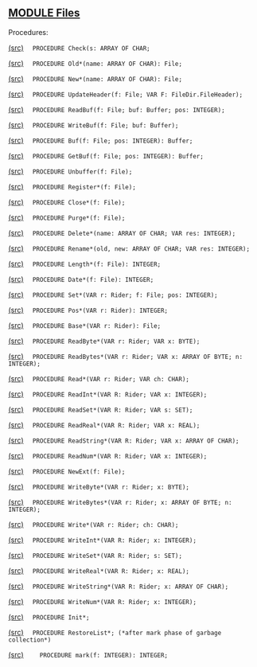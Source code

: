 
## [MODULE Files](https://github.com/io-core/Files/blob/main/Files.Mod)

Procedures:


[(src)](https://github.com/io-core/Files/blob/main/Files.Mod#L65) `  PROCEDURE Check(s: ARRAY OF CHAR;`

[(src)](https://github.com/io-core/Files/blob/main/Files.Mod#L83) `  PROCEDURE Old*(name: ARRAY OF CHAR): File;`

[(src)](https://github.com/io-core/Files/blob/main/Files.Mod#L118) `  PROCEDURE New*(name: ARRAY OF CHAR): File;`

[(src)](https://github.com/io-core/Files/blob/main/Files.Mod#L142) `  PROCEDURE UpdateHeader(f: File; VAR F: FileDir.FileHeader);`

[(src)](https://github.com/io-core/Files/blob/main/Files.Mod#L149) `  PROCEDURE ReadBuf(f: File; buf: Buffer; pos: INTEGER);`

[(src)](https://github.com/io-core/Files/blob/main/Files.Mod#L160) `  PROCEDURE WriteBuf(f: File; buf: Buffer);`

[(src)](https://github.com/io-core/Files/blob/main/Files.Mod#L186) `  PROCEDURE Buf(f: File; pos: INTEGER): Buffer;`

[(src)](https://github.com/io-core/Files/blob/main/Files.Mod#L194) `  PROCEDURE GetBuf(f: File; pos: INTEGER): Buffer;`

[(src)](https://github.com/io-core/Files/blob/main/Files.Mod#L209) `  PROCEDURE Unbuffer(f: File);`

[(src)](https://github.com/io-core/Files/blob/main/Files.Mod#L235) `  PROCEDURE Register*(f: File);`

[(src)](https://github.com/io-core/Files/blob/main/Files.Mod#L245) `  PROCEDURE Close*(f: File);`

[(src)](https://github.com/io-core/Files/blob/main/Files.Mod#L250) `  PROCEDURE Purge*(f: File);`

[(src)](https://github.com/io-core/Files/blob/main/Files.Mod#L267) `  PROCEDURE Delete*(name: ARRAY OF CHAR; VAR res: INTEGER);`

[(src)](https://github.com/io-core/Files/blob/main/Files.Mod#L277) `  PROCEDURE Rename*(old, new: ARRAY OF CHAR; VAR res: INTEGER);`

[(src)](https://github.com/io-core/Files/blob/main/Files.Mod#L295) `  PROCEDURE Length*(f: File): INTEGER;`

[(src)](https://github.com/io-core/Files/blob/main/Files.Mod#L299) `  PROCEDURE Date*(f: File): INTEGER;`

[(src)](https://github.com/io-core/Files/blob/main/Files.Mod#L305) `  PROCEDURE Set*(VAR r: Rider; f: File; pos: INTEGER);`

[(src)](https://github.com/io-core/Files/blob/main/Files.Mod#L319) `  PROCEDURE Pos*(VAR r: Rider): INTEGER;`

[(src)](https://github.com/io-core/Files/blob/main/Files.Mod#L323) `  PROCEDURE Base*(VAR r: Rider): File;`

[(src)](https://github.com/io-core/Files/blob/main/Files.Mod#L327) `  PROCEDURE ReadByte*(VAR r: Rider; VAR x: BYTE);`

[(src)](https://github.com/io-core/Files/blob/main/Files.Mod#L344) `  PROCEDURE ReadBytes*(VAR r: Rider; VAR x: ARRAY OF BYTE; n: INTEGER);`

[(src)](https://github.com/io-core/Files/blob/main/Files.Mod#L350) `  PROCEDURE Read*(VAR r: Rider; VAR ch: CHAR);`

[(src)](https://github.com/io-core/Files/blob/main/Files.Mod#L367) `  PROCEDURE ReadInt*(VAR R: Rider; VAR x: INTEGER);`

[(src)](https://github.com/io-core/Files/blob/main/Files.Mod#L373) `  PROCEDURE ReadSet*(VAR R: Rider; VAR s: SET);`

[(src)](https://github.com/io-core/Files/blob/main/Files.Mod#L378) `  PROCEDURE ReadReal*(VAR R: Rider; VAR x: REAL);`

[(src)](https://github.com/io-core/Files/blob/main/Files.Mod#L383) `  PROCEDURE ReadString*(VAR R: Rider; VAR x: ARRAY OF CHAR);`

[(src)](https://github.com/io-core/Files/blob/main/Files.Mod#L393) `  PROCEDURE ReadNum*(VAR R: Rider; VAR x: INTEGER);`

[(src)](https://github.com/io-core/Files/blob/main/Files.Mod#L402) `  PROCEDURE NewExt(f: File);`

[(src)](https://github.com/io-core/Files/blob/main/Files.Mod#L409) `  PROCEDURE WriteByte*(VAR r: Rider; x: BYTE);`

[(src)](https://github.com/io-core/Files/blob/main/Files.Mod#L430) `  PROCEDURE WriteBytes*(VAR r: Rider; x: ARRAY OF BYTE; n: INTEGER);`

[(src)](https://github.com/io-core/Files/blob/main/Files.Mod#L436) `  PROCEDURE Write*(VAR r: Rider; ch: CHAR);`

[(src)](https://github.com/io-core/Files/blob/main/Files.Mod#L457) `  PROCEDURE WriteInt*(VAR R: Rider; x: INTEGER);`

[(src)](https://github.com/io-core/Files/blob/main/Files.Mod#L464) `  PROCEDURE WriteSet*(VAR R: Rider; s: SET);`

[(src)](https://github.com/io-core/Files/blob/main/Files.Mod#L468) `  PROCEDURE WriteReal*(VAR R: Rider; x: REAL);`

[(src)](https://github.com/io-core/Files/blob/main/Files.Mod#L472) `  PROCEDURE WriteString*(VAR R: Rider; x: ARRAY OF CHAR);`

[(src)](https://github.com/io-core/Files/blob/main/Files.Mod#L478) `  PROCEDURE WriteNum*(VAR R: Rider; x: INTEGER);`

[(src)](https://github.com/io-core/Files/blob/main/Files.Mod#L486) `  PROCEDURE Init*;`

[(src)](https://github.com/io-core/Files/blob/main/Files.Mod#L490) `  PROCEDURE RestoreList*; (*after mark phase of garbage collection*)`

[(src)](https://github.com/io-core/Files/blob/main/Files.Mod#L493) `    PROCEDURE mark(f: INTEGER): INTEGER;`
